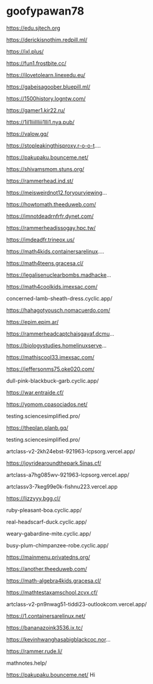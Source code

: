 # goofypawan78
https://edu.sjtech.org

https://derickisnothim.redpill.ml/

https://ixl.plus/

https://fun1.frostbite.cc/

https://ilovetolearn.linexedu.eu/

https://gabeisagoober.bluepill.ml/

https://1500history.logntw.com/

https://gamer1.kir22.ru/

https://1il1liillliii1lli1.nya.pub/

https://valow.gq/

https://stopleakingthisproxy.r-o-o-t....

https://pakupaku.bounceme.net/

https://shivamsmom.stuns.org/

https://rammerhead.ind.st/

https://meisweirdnot12.foryourviewing...

https://howtomath.theeduweb.com/

https://imnotdeadrnfrfr.dynet.com/

https://rammerheadissogay.hpc.tw/

https://imdeadfr.trineox.us/

https://math4kids.containersarelinux....

https://math4teens.gracesa.cl/

https://legalisenuclearbombs.madhacke...

https://math4coolkids.imexsac.com/

concerned-lamb-sheath-dress.cyclic.app/

https://hahagotyousch.nomacuerdo.com/

https://epim.epim.ar/

https://rammerheadcaptchaisgayaf.dcmu...

https://biologystudies.homelinuxserve...

https://mathiscool33.imexsac.com/

https://jeffersonms75.oke020.com/

dull-pink-blackbuck-garb.cyclic.app/

https://war.entraide.cf/

https://yomom.cpasociados.net/

testing.sciencesimplified.pro/

https://theplan.planb.gq/

testing.sciencesimplified.pro/

artclass-v2-2kh24ebst-921963-lcpsorg.vercel.app/

https://joyridearoundthepark.5inas.cf/

artclass-a7hg085wv-921963-lcpsorg.vercel.app/

artclassv3-7keg99e0k-fishnu223.vercel.app

https://lizzyyy.bgg.cl/

ruby-pleasant-boa.cyclic.app/

real-headscarf-duck.cyclic.app/

weary-gabardine-mite.cyclic.app/

busy-plum-chimpanzee-robe.cyclic.app/

https://mainmenu.privatedns.org/

https://another.theeduweb.com/

https://math-algebra4kids.gracesa.cl/

https://mathtestaxamschool.zcvx.cf/

artclass-v2-pn9nwag51-tiddi23-outlookcom.vercel.app/

https://1.containersarelinux.net/

https://bananazoink3536.ix.tc/

https://kevinhwanghasabigblackcoc.nor...

https://rammer.rude.li/

mathnotes.help/

https://pakupaku.bounceme.net/
Hi
